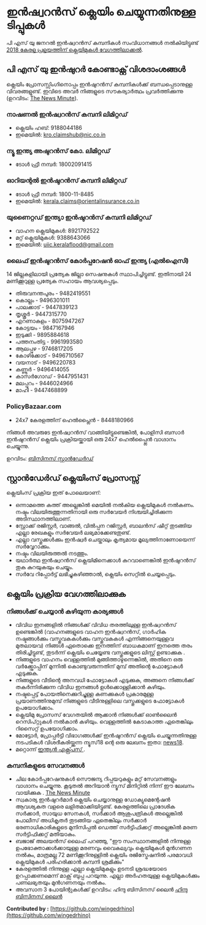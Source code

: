 # ഇൻഷ്വറൻസ് ക്ലെയിം ചെയ്യുന്നതിനുള്ള ടിപ്പുകൾ

പി എസ് യു ജനറൽ ഇൻഷ്വറൻസ് കമ്പനികൾ സംവിധാനങ്ങൾ നൽകിയിട്ടുണ്ട് [2018 കേരള പ്രളയത്തിന് ക്ലെയിമുകൾ വേഗത്തിലാക്കൽ](https://www.financialexpress.com/money/insurance/psu-general-insurers-to-fast-track-kerala-flood-claims-settlement/1286593/).

## പി എസ് യു ഇൻഷുറർ കോണ്ടാക്റ്റ് വിശദാംശങ്ങൾ

ക്ലെയിം പ്രോസസ്സിംഗിനൊപ്പം ഇൻഷുറൻസ് കമ്പനികൾക്ക് ബന്ധപ്പെടാനുള്ള വിവരങ്ങളുണ്ട്. ഇവിടെ അവർ നിങ്ങളുടെ സൗകര്യാർത്ഥം പ്രവർത്തിക്കുന്നു \(ഉറവിടം: [The News Minute](https://www.thenewsminute.com/article/take-photo-vehicle-submerged-kerala-flood-tow-workshop-say-insurance-cos-86919)\).

### നാഷണൽ ഇൻഷ്വറൻസ് കമ്പനി ലിമിറ്റഡ്

* ക്ലെയിം ഹബ്: 9188044186
* ഇമെയിൽ: kro.claimshub@nic.co.in

### ന്യൂ ഇന്ത്യ അഷുറൻസ് കോ. ലിമിറ്റഡ്

* ടോൾ ഫ്രീ നമ്പർ:  18002091415

### ഓറിയന്റൽ ഇൻഷുറൻസ് കമ്പനി ലിമിറ്റഡ്

* ടോൾ ഫ്രീ നമ്പർ:  1800-11-8485
* ഇമെയിൽ: kerala.claims@orientalinsurance.co.in

### യുണൈറ്റഡ് ഇന്ത്യാ ഇൻഷുറൻസ് കമ്പനി ലിമിറ്റഡ്

* വാഹന ക്ലെയിമുകൾ: 8921792522
* മറ്റ്  ക്ലെയിമുകൾ: 9388643066
* ഇമെയിൽ: uiic.keralaflood@gmail.com

### ലൈഫ് ഇൻഷുറൻസ് കോർപ്പറേഷൻ ഓഫ് ഇന്ത്യ \(എൽഐസി\)

14 ജില്ലകളിലായി പ്രത്യേക ജില്ലാ സെഷനുകൾ സ്ഥാപിച്ചിട്ടുണ്ട്. ഇതിനായി 24 മണിക്കൂറുള്ള പ്രത്യേക സഹായം ആവശ്യപ്പെടും.

* തിരുവനന്തപുരം - 9482419551
* കൊല്ലം - 9496301011
* പാലക്കാട് - 9447839123
* തൃശ്ശൂർ - 9447315770
* എറണാകുളം - 8075947267
* കോട്ടയം - 9847167946
* ഇടുക്കി - 9895884618
* പത്തനംതിട്ട - 9961993580
* ആലപ്പുഴ - 9746817205
* കോഴിക്കോട് - 9496710567
* വയനാട് - 9496220783
* കണ്ണൂർ - 9496414055
* കാസർഗോഡ് - 9447951431
* മലപ്പുറം - 9446024966
* മാഹി - 9447468899

### PolicyBazaar.com

* 24x7 കേരളത്തിന് ഹെൽപ്ലൈൻ - 8448180966

നിങ്ങൾ അവരുടേ ഇൻഷ്വറൻസ് വാങ്ങിയിട്ടുണ്ടെങ്കിൽ, പോളിസി ബസാർ ഇൻഷുറൻസ് ക്ലെയിം പ്രക്രിയയ്ക്കായി ഒരു 24x7 ഹെൽപ്പ്ലൈൻ വാഗ്ദാനം ചെയ്യുന്നു.

ഉറവിടം: [ബിസിനസ് സ്റ്റാൻഡേർഡ്](https://www.business-standard.com/article/news-ani/policybazaar-sets-up-special-helpline-number-for-families-affected-by-kerala-floods-118082000475_1.html)

## സ്റ്റാൻഡേർഡ് ക്ലെയിംസ് പ്രോസസ്സ്

ക്ലെയിംസ് പ്രക്രിയ ഇത് പോലെയാണ്:

* ഒന്നാമത്തെ കത്ത് അല്ലെങ്കിൽ മെയിൽ നൽകിയ ക്ലെയിമുകൾ നൽകണം. നഷ്ടം വിലയിരുത്തുന്നതിനായി ഒരു സർവേയർ നിശ്ചയിച്ചിരിക്കുന്ന അടിസ്ഥാനത്തിലാണ്.
* സ്റ്റോക്ക് രജിസ്റ്റർ, വാങ്ങൽ, വിൽപ്പന റജിസ്റ്റർ, ബാലൻസ് ഷീറ്റ് തുടങ്ങിയ എല്ലാ രേഖകളും സർവേയർ ലഭ്യമാക്കേണ്ടതുണ്ട്.
* എല്ലാ വസ്തുക്കൾക്കും ഇൻഷ്വർ ചെയ്താലും കൃത്യമായ മൂല്യത്തിനാണോയെന്ന് സർവ്വേറാക്കും.
* നഷ്ടം വിലയിരുത്തൽ നടത്തും.
* യഥാർത്ഥ ഇൻഷ്വറൻസ് ക്ലെയിമിനെക്കാൾ കുറവാണെങ്കിൽ ഇൻഷുറൻസ് തുക കുറയുകയും ചെയ്യും.
* സർവേ റിപ്പോർട്ട് ലഭിച്ചുകഴിഞ്ഞാൽ, ക്ലെയിം സെറ്റിൽ ചെയ്യപ്പെടും.

## ക്ലെയിം പ്രക്രിയ വേഗത്തിലാക്കുക

### നിങ്ങൾക്ക് ചെയ്യാൻ കഴിയുന്ന കാര്യങ്ങൾ

* വിവിധ ഇനങ്ങളിൽ നിങ്ങൾക്ക് വിവിധ തരത്തിലുള്ള ഇൻഷ്വറൻസ് ഉണ്ടെങ്കിൽ \(വാഹനങ്ങളുടെ വാഹന ഇൻഷ്വറൻസ്, ഗാർഹിക നഷ്ടങ്ങൾക്കും വസ്തുവകകൾക്കും വസ്തുവകകൾ എന്നിങ്ങനെയുള്ളവ മുതലായവ\) നിങ്ങൾ ഏതൊക്കെ ഇനത്തിന് ബാധകമാണ് ഇനത്തെ തരം തിരിച്ചിട്ടുണ്ട്, തുടർന്ന് ക്ലെയിം ചെയ്യേണ്ട വസ്തുക്കളുടെ ലിസ്റ്റ് ഉണ്ടാക്കുക .
* നിങ്ങളുടെ വാഹനം വെള്ളത്തിൽ മുങ്ങിത്താഴുന്നെങ്കിൽ, അതിനെ ഒരു വർക്ക്ഷോപ്പിന് മുന്നിൽ കൊണ്ടുവരുന്നതിന് മുമ്പ് അതിന്റെ ഫോട്ടോകൾ എടുക്കുക.
* നിങ്ങളുടെ വീടിന്റെ അനവധി ഫോട്ടോകൾ എടുക്കുക, അങ്ങനെ നിങ്ങൾക്ക് തകർന്നിരിക്കുന്ന വിവിധ ഇനങ്ങൾ ഉൾക്കൊള്ളിക്കാൻ കഴിയും.
* നഷ്ടപ്പെട്ട് പോയതിനെക്കുറിച്ചുള്ള കണക്കുകൾ പ്രകാരമുള്ള പ്രയാണത്തിനുമുമ്പ് നിങ്ങളുടെ വീടിനുള്ളിലെ വസ്തുക്കളുടെ ഫോട്ടോകൾ ഉപയോഗിക്കാം.
* ക്ലെയിമു പ്രോസസ് വേഗതയിൽ ആക്കാൻ നിങ്ങൾക്ക് ഓൺലൈൻ റെസിപ്റ്റുകൾ നൽകാൻ കഴിയും. വെള്ളത്തിൽ കേടാകാത്ത ഏതെങ്കിലും റിസൈറ്റ് ഉപയോഗിക്കാം.
* മോട്ടോർ, പ്രോപ്പർട്ടി വിഭാഗങ്ങൾക്ക് ഇൻഷുറൻസ് ക്ലെയിം ചെയ്യുന്നതിനുള്ള നടപടികൾ വിശദീകരിയ്ക്കുന്ന ന്യൂസ്18 ന്റെ ഒരു ലേഖനം ഇതാ: [news18](https://www.news18.com/news/india/irda-orders-insurance-firms-to-simplify-claims-procedure-for-kerala-flood-victims-heres-all-you-need-to-know-1848407.html).
* മറ്റൊന്ന് [ഇന്ത്യൻ എക്സ്പ്രസ് ](https://indianexpress.com/article/business/kerala-floods-what-you-should-know-about-claiming-insurance-for-damaged-vehicles-and-property/).

### കമ്പനികളുടെ സേവനങ്ങൾ

* ചില കോർപ്പറേഷനുകൾ സൌജന്യ റിപ്പയറുകളും മറ്റ് സേവനങ്ങളും വാഗ്ദാനം ചെയ്യുന്നു. കൂടുതൽ അറിയാൻ ന്യൂസ് മിനിറ്റിൽ നിന്ന് ഈ ലേഖനം വായിക്കുക . [The News Minute](https://www.thenewsminute.com/article/kerala-flood-relief-list-corporates-offering-free-repairs-and-other-services-87268)
* സ്വകാര്യ ഇൻഷുറർമാർ ക്ലെയിം ചെയ്യാനുള്ള ഡോക്യുമെന്റേഷൻ ആവശ്യകത വളരെ ലളിതമാക്കിയിട്ടുണ്ട്. കേരളത്തിലെ പ്രാദേശിക സർക്കാർ, സായുധ സേനകൾ, സർക്കാർ ആശുപത്രികൾ അല്ലെങ്കിൽ പോലീസ് അധികൃതർ തുടങ്ങിയ ഏതെങ്കിലും സർക്കാർ ഭരണാധികാരികളുടെ മുനിസിപ്പൽ ഡെത്ത് സർട്ടിഫിക്കറ്റ് അല്ലെങ്കിൽ മരണ സർട്ടിഫിക്കറ്റ് മതിയാകും.
* ബജാജ് അലയൻസ് ലൈഫ് പറഞ്ഞു, "ഈ സംസ്ഥാനങ്ങളിൽ നിന്നുള്ള ഉപഭോക്താക്കൾക്കായുള്ള മരണവും വൈകല്യവും ക്ലെയിമുകൾ മുൻഗണന നൽകും, മാത്രമല്ല 72 മണിക്കൂറിനുള്ളിൽ ക്ലെയിം രജിസ്ട്രേഷനിൽ പരമാവധി ക്ലെയിമുകൾ പരിഹരിക്കാൻ കമ്പനി ശ്രമിക്കും"
* കേരളത്തിൽ നിന്നുള്ള എല്ലാ ക്ലെയിമുകളും ഉടനടി ശ്രദ്ധയോടെ ഉറപ്പാക്കണമെന്ന് മാക്സ് ബുപ്പ പറയുന്നു. എല്ലാ അർഹതയുള്ള ക്ലെയിമുകൾക്കും പണലഭ്യതയും മുൻഗണനയും നൽകും.
* അവസാന 3 പോയിന്റുകൾക്ക് ഉറവിടം: ഹിന്ദു ബിസിനസ് ലൈൻ [ഹിന്ദു ബിസിനസ് ലൈൻ](https://www.thehindubusinessline.com/money-and-banking/kerala-floods-insurance-claims-seen-at-600-1000-crore/article24746508.ece)

**Contributed by :** [https://github.com/wingedrhino](https://github.com/wingedrhino)

